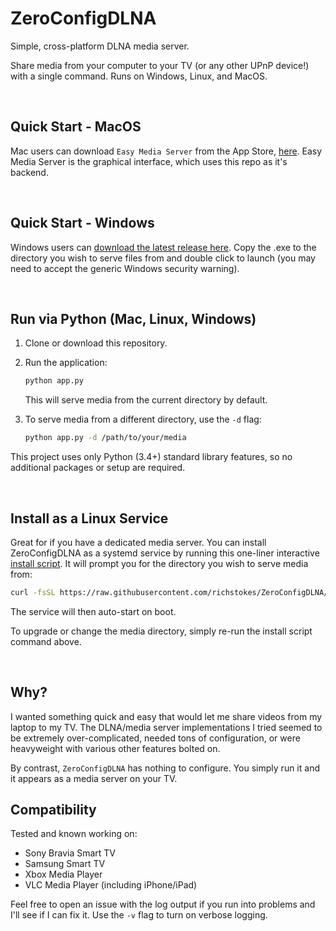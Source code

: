 # ZeroConfigDLNA

Simple, cross-platform DLNA media server.  

Share media from your computer to your TV (or any other UPnP device!) with a single command. Runs on Windows, Linux, and MacOS.  

&nbsp;

## Quick Start - MacOS
Mac users can download `Easy Media Server` from the App Store, [here](https://apps.apple.com/us/app/easy-media-server/id6747689205). Easy Media Server is the graphical interface, which uses this repo as it's backend.  

&nbsp; 

## Quick Start - Windows
Windows users can [download the latest release here](https://github.com/richstokes/ZeroConfigDLNA/releases). Copy the .exe to the directory you wish to serve files from and double click to launch (you may need to accept the generic Windows security warning).

&nbsp;


## Run via Python (Mac, Linux, Windows)

1. Clone or download this repository.
2. Run the application:
   ```bash
   python app.py
   ```
   This will serve media from the current directory by default.

3. To serve media from a different directory, use the `-d` flag:
   ```bash
   python app.py -d /path/to/your/media
   ```

This project uses only Python (3.4+) standard library features, so no additional packages or setup are required.

&nbsp;


## Install as a Linux Service
Great for if you have a dedicated media server. You can install ZeroConfigDLNA as a systemd service by running this one-liner interactive [install script](https://github.com/richstokes/ZeroConfigDLNA/blob/main/linux_install.sh). It will prompt you for the directory you wish to serve media from:
```bash
curl -fsSL https://raw.githubusercontent.com/richstokes/ZeroConfigDLNA/refs/heads/main/linux_install.sh -o /tmp/install.sh && sudo bash /tmp/install.sh && rm /tmp/install.sh
```

The service will then auto-start on boot.  

To upgrade or change the media directory, simply re-run the install script command above.  

&nbsp;

## Why?

I wanted something quick and easy that would let me share videos from my laptop to my TV. The DLNA/media server implementations I tried seemed to be extremely over-complicated, needed tons of configuration, or were heavyweight with various other features bolted on.

By contrast, `ZeroConfigDLNA` has nothing to configure. You simply run it and it appears as a media server on your TV.


## Compatibility

Tested and known working on:  
- Sony Bravia Smart TV
- Samsung Smart TV
- Xbox Media Player
- VLC Media Player (including iPhone/iPad)  


Feel free to open an issue with the log output if you run into problems and I'll see if I can fix it. Use the `-v` flag to turn on verbose logging.  

